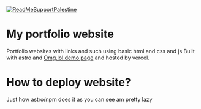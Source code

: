[![ReadMeSupportPalestine](https://raw.githubusercontent.com/Safouene1/support-palestine-banner/master/banner-project.svg)](https://github.com/Safouene1/support-palestine-banner)
# My portfolio website
Portfolio websites with links and such using basic html and css and js
Built with astro and [Omg.lol demo page](https://github.com/Totallynotmwa/omg.lol-live-demo) and hosted by vercel.
# How to deploy website?
Just how astro/npm does it 
as you can see am pretty lazy

